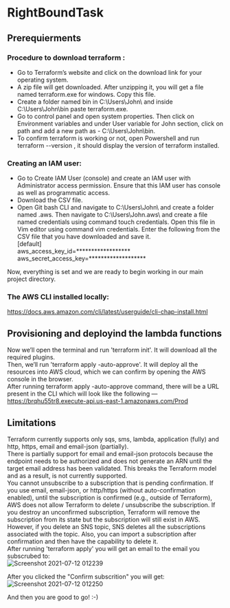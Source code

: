 # RightBoundTask  
  
## Prerequierments  
### Procedure to download terraform :  
- Go to Terraform’s website and click on the download link for your operating system.  
- A zip file will get downloaded. After unzipping it, you will get a file named terraform.exe for windows. Copy this file.  
- Create a folder named bin in C:\Users\John\ and inside C:\Users\John\bin paste terraform.exe.  
- Go to control panel and open system properties. Then click on Environment variables and under User variable for John section, click on path and add a new path as - C:\Users\John\bin.  
- To confirm terraform is working or not, open Powershell and run terraform --version , it should display the version of terraform installed.  
   
### Creating an IAM user:  
- Go to Create IAM User (console) and create an IAM user with Administrator access permission. Ensure that this IAM user has console as well as programmatic access.  
- Download the CSV file.  
- Open Git bash CLI and navigate to C:\Users\John\ and create a folder named .aws. Then navigate to C:\Users\John\.aws\ and create a file named credentials using command touch credentials. Open this file in Vim editor using command vim credentials. Enter the following from the CSV file that you have downloaded and save it.  
[default]  
aws_access_key_id=******************  
aws_secret_access_key=*******************  
    
Now, everything is set and we are ready to begin working in our main project directory.  
  
### The AWS CLI installed locally: 
   https://docs.aws.amazon.com/cli/latest/userguide/cli-chap-install.html  
  
  
  
  
## Provisioning and deployind the lambda functions  
Now we’ll open the terminal and run 'terraform init'. It will download all the required plugins.  
Then, we’ll run 'terraform apply -auto-approve'. It will deploy all the resources into AWS cloud, which we can confirm by opening the AWS console in the browser.   
After running terraform apply -auto-approve command, there will be a URL present in the CLI which will look like the following —  
https://brqhu55tr8.execute-api.us-east-1.amazonaws.com/Prod  
  
## Limitations
Terraform currently supports only sqs, sms, lambda, application (fully) and http, https, email and email-json (partially).  
There is partially support for email and email-json protocols because the endpoint needs to be authorized and does not generate an ARN until the target email address has been validated. This breaks the Terraform model and as a result, is not currently supported.  
You cannot unsubscribe to a subscription that is pending confirmation. If you use email, email-json, or http/https (without auto-confirmation enabled), until the subscription is confirmed (e.g., outside of Terraform), AWS does not allow Terraform to delete / unsubscribe the subscription. If you destroy an unconfirmed subscription, Terraform will remove the subscription from its state but the subscription will still exist in AWS. However, if you delete an SNS topic, SNS deletes all the subscriptions associated with the topic. Also, you can import a subscription after confirmation and then have the capability to delete it.  
After running 'terraform apply' you will get an email to the email you subscrubed to:  
![Screenshot 2021-07-12 012239](https://user-images.githubusercontent.com/9087272/125478374-ae7f204f-5c0e-4dbb-a988-67bca14a5b79.jpg)  
  
After you clicked the "Confirm subscrition" you will get:  
![Screenshot 2021-07-12 012250](https://user-images.githubusercontent.com/9087272/125478584-b436b17f-1731-4ce8-bc32-c8cd0afe93ff.jpg) 
  
And then you are good to go! :-)
